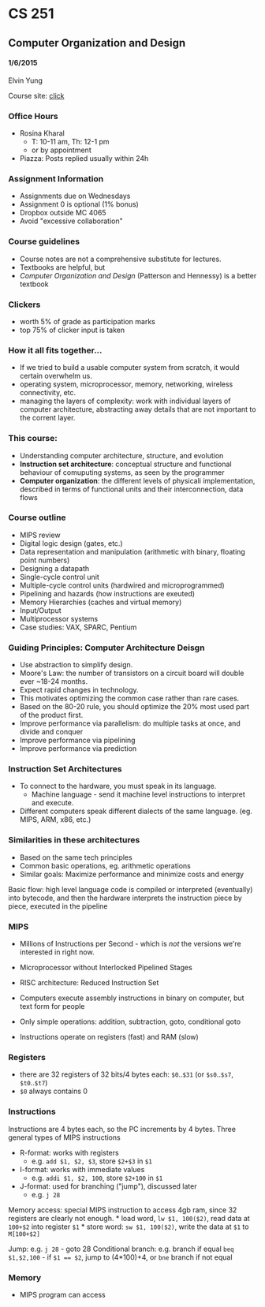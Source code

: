 # CS 251
## Computer Organization and Design
#### 1/6/2015
Elvin Yung

Course site: [click](https://www.student.cs.uwaterloo.ca/~cs251/W15/)

### Office Hours
* Rosina Kharal
	* T: 10-11 am, Th: 12-1 pm
	* or by appointment
* Piazza: Posts replied usually within 24h

### Assignment Information
* Assignments due on Wednesdays
* Assignment 0 is optional (1% bonus)
* Dropbox outside MC 4065
* Avoid "excessive collaboration"

### Course guidelines
* Course notes are not a comprehensive substitute for lectures.
* Textbooks are helpful, but 
* *Computer Organization and Design* (Patterson and Hennessy) is a better textbook

### Clickers
* worth 5% of grade as participation marks
* top 75% of clicker input is taken

### How it all fits together...
* If we tried to build a usable computer system from scratch, it would certain overwhelm us.
* operating system, microprocessor, memory, networking, wireless connectivity, etc.
* managing the layers of complexity: work with individual layers of computer architecture, abstracting away details that are not important to the corrent layer.

### This course:
* Understanding computer architecture, structure, and evolution
* **Instruction set architecture**: conceptual structure and functional behaviour of comuputing systems, as seen by the programmer
* **Computer organization**: the different levels of physicali implementation, described in terms of functional units and their interconnection, data flows

### Course outline
* MIPS review
* Digital logic design (gates, etc.)
* Data representation and manipulation (arithmetic with binary, floating point numbers)
* Designing a datapath
* Single-cycle control unit
* Multiple-cycle control units (hardwired and microprogrammed)
* Pipelining and hazards (how instructions are exeuted)
* Memory Hierarchies (caches and virtual memory)
* Input/Output
* Multiprocessor systems
* Case studies: VAX, SPARC, Pentium

### Guiding Principles: Computer Architecture Deisgn
* Use abstraction to simplify design.
* Moore's Law: the number of transistors on a circuit board will double ever ~18-24 months. 
* Expect rapid changes in technology.
* This motivates optimizing the common case rather than rare cases.
* Based on the 80-20 rule, you should optimize the 20% most used part of the product first.
* Improve performance via parallelism: do multiple tasks at once, and divide and conquer
* Improve performance via pipelining
* Improve performance via prediction

### Instruction Set Architectures
* To connect to the hardware, you must speak in its language.
	* Machine language - send it machine level instructions to interpret and execute.
* Different computers speak different dialects of the same language. (eg. MIPS, ARM, x86, etc.)

### Similarities in these architectures
* Based on the same tech principles
* Common basic operations, eg. arithmetic operations
* Similar goals: Maximize performance and minimize costs and energy

Basic flow: high level language code is compiled or interpreted (eventually) into bytecode, and then the hardware interprets the instruction piece by piece, executed in the pipeline

### MIPS
* Millions of Instructions per Second - which is *not* the versions we're interested in right now.
* Microprocessor without Interlocked Pipelined Stages
* RISC architecture: Reduced Instruction Set

* Computers execute assembly instructions in binary on computer, but text form for people
* Only simple operations: addition, subtraction, goto, conditional goto
* Instructions operate on registers (fast) and RAM (slow)

### Registers
* there are 32 registers of 32 bits/4 bytes each: `$0`..`$31` (or `$s0`..`$s7`, `$t0`..`$t7`)
* `$0` always contains 0

### Instructions
Instructions are 4 bytes each, so the PC increments by 4 bytes.
Three general types of MIPS instructions
* R-format: works with registers
	* e.g. `add $1, $2, $3`, store `$2+$3` in `$1`
* I-format: works with immediate values
	* e.g. `addi $1, $2, 100`, store `$2+100` in `$1`
* J-format: used for branching ("jump"), discussed later
	* e.g. `j 28` 

Memory access: special MIPS instruction to access 4gb ram, since 32 registers are clearly not enough.
	* load word, `lw $1, 100($2)`, read data at `100+$2` into register `$1`
	* store word: `sw $1, 100($2)`, write the data at `$1` to `M[100+$2]`

Jump: e.g. `j 28` - goto 28
Conditional branch: e.g. branch if equal `beq $1,$2,100` - if `$1 == $2`, jump to (4*100)+4, or `bne` branch if not equal

### Memory
* MIPS program can access 
